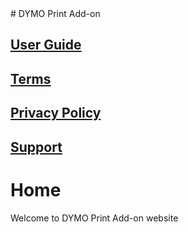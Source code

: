 <link rel="shortcut icon" type="image/x-icon" href="favicon.ico">
# DYMO Print Add-on

## [User Guide](https://szzsa.github.io/dymo-print/guide)

## [Terms](https://szzsa.github.io/dymo-print/terms)

## [Privacy Policy](https://szzsa.github.io/dymo-print/privacy)

## [Support](https://szzsa.github.io/dymo-print/support)

# Home

Welcome to DYMO Print Add-on website
